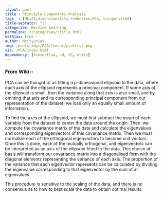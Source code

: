 ```yaml
---
layout: post 
title : Principle Components Analysis
tags  : [ML,AI,dimensionality-reduction,PCA, unsupervised]
title-seprator: "|"
categories: Machine Learning
permalink: /:categories/:title.html
mathjax: true
author: Mrityunjay
img: /posts_imgs/PCA/teaser/pcaScrst.png
viz: /PCA/index.html
dependency: [tensorflow, nd, d3, utils]
---
```


### From Wiki:-
PCA can be thought of as fitting a p-dimensional ellipsoid to the data, where each axis of the ellipsoid represents a principal component. If some axis of the ellipsoid is small, then the variance along that axis is also small, and by omitting that axis and its corresponding principal component from our representation of the dataset, we lose only an equally small amount of information.

To find the axes of the ellipsoid, we must first subtract the mean of each variable from the dataset to center the data around the origin. Then, we compute the covariance matrix of the data and calculate the eigenvalues and corresponding eigenvectors of this covariance matrix. Then we must normalize each of the orthogonal eigenvectors to become unit vectors. Once this is done, each of the mutually orthogonal, unit eigenvectors can be interpreted as an axis of the ellipsoid fitted to the data. This choice of basis will transform our covariance matrix into a diagonalised form with the diagonal elements representing the variance of each axis. The proportion of the variance that each eigenvector represents can be calculated by dividing the eigenvalue corresponding to that eigenvector by the sum of all eigenvalues.

This procedure is sensitive to the scaling of the data, and there is no consensus as to how to best scale the data to obtain optimal results.

